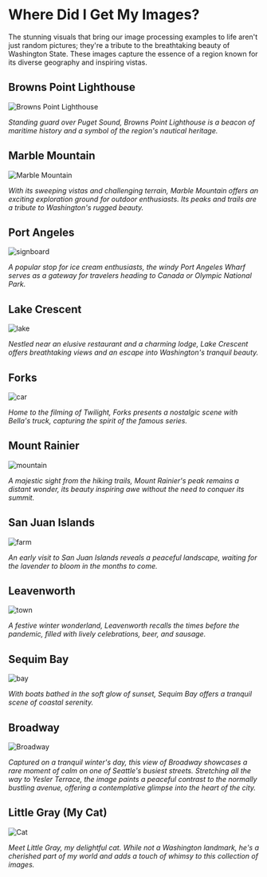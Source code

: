 # Where Did I Get My Images?

The stunning visuals that bring our image processing examples to life aren't just random pictures; they're a tribute to the breathtaking beauty of Washington State. These images capture the essence of a region known for its diverse geography and inspiring vistas.

## Browns Point Lighthouse

![Browns Point Lighthouse](images/lighthouse.png)

*Standing guard over Puget Sound, Browns Point Lighthouse is a beacon of maritime history and a symbol of the region's nautical heritage.*

## Marble Mountain

![Marble Mountain](images/road.png)

*With its sweeping vistas and challenging terrain, Marble Mountain offers an exciting exploration ground for outdoor enthusiasts. Its peaks and trails are a tribute to Washington's rugged beauty.*

## Port Angeles

![signboard](images/signboard.png)

*A popular stop for ice cream enthusiasts, the windy Port Angeles Wharf serves as a gateway for travelers heading to Canada or Olympic National Park.*

## Lake Crescent

![lake](images/lake.png)

*Nestled near an elusive restaurant and a charming lodge, Lake Crescent offers breathtaking views and an escape into Washington's tranquil beauty.*

## Forks

![car](images/car.png)

*Home to the filming of Twilight, Forks presents a nostalgic scene with Bella's truck, capturing the spirit of the famous series.*

## Mount Rainier

![mountain](images/mountain.png)

*A majestic sight from the hiking trails, Mount Rainier's peak remains a distant wonder, its beauty inspiring awe without the need to conquer its summit.*

## San Juan Islands

![farm](images/farm.png)

*An early visit to San Juan Islands reveals a peaceful landscape, waiting for the lavender to bloom in the months to come.*

## Leavenworth

![town](images/town.png)

*A festive winter wonderland, Leavenworth recalls the times before the pandemic, filled with lively celebrations, beer, and sausage.*

## Sequim Bay

![bay](images/bay.png)

*With boats bathed in the soft glow of sunset, Sequim Bay offers a tranquil scene of coastal serenity.*

## Broadway

![Broadway](images/street.png)

*Captured on a tranquil winter's day, this view of Broadway showcases a rare moment of calm on one of Seattle's busiest streets. Stretching all the way to Yesler Terrace, the image paints a peaceful contrast to the normally bustling avenue, offering a contemplative glimpse into the heart of the city.*

## Little Gray (My Cat)

![Cat](images/cat.png)

*Meet Little Gray, my delightful cat. While not a Washington landmark, he's a cherished part of my world and adds a touch of whimsy to this collection of images.*
